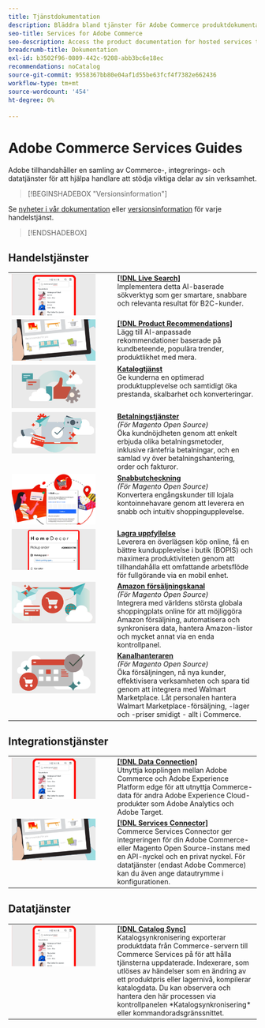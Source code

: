 ```yaml
---
title: Tjänstdokumentation
description: Bläddra bland tjänster för Adobe Commerce produktdokumentation
seo-title: Services for Adobe Commerce
seo-description: Access the product documentation for hosted services that help Adobe Commerce and Magento Open Source merchants support key components of their business.
breadcrumb-title: Dokumentation
exl-id: b3502f96-0809-442c-9208-abb3bc6e18ec
recommendations: noCatalog
source-git-commit: 9558367bb80e04af1d55be63fcf4f7382e662436
workflow-type: tm+mt
source-wordcount: '454'
ht-degree: 0%

---
```


# Adobe Commerce Services Guides

Adobe tillhandahåller en samling av Commerce-, integrerings- och datatjänster för att hjälpa handlare att stödja viktiga delar av sin verksamhet.

>[!BEGINSHADEBOX &quot;Versionsinformation&quot;]

Se [nyheter i vår dokumentation](whats-new.md) eller [versionsinformation](release-notes-all.md) för varje handelstjänst.

>[!ENDSHADEBOX]

## Handelstjänster

<table>
<tr>
  <td valign="top" width="200">
      <img alt="[!DNL Live Search]" src="assets/live-search.png" width="170px"/></td>
   <td valign="top"><a href="https://experienceleague.adobe.com/docs/commerce-merchant-services/live-search/overview.html"><strong>[!DNL Live Search]</strong></a>  
    <div>Implementera detta AI-baserade sökverktyg som ger smartare, snabbare och relevanta resultat för B2C-kunder.</div>
  </td>
   </tr>
<tr>
   <td valign="top" width="200">
       <img alt="[!UICONTROL Product Recommendations]" src="assets/product-recs.png" width="170px"/></td>
   <td valign="top">
   <a href="https://experienceleague.adobe.com/docs/commerce-merchant-services/product-recommendations/overview.html"><strong>[!DNL Product Recommendations]</strong></a>
    <div>Lägg till AI-anpassade rekommendationer baserade på kundbeteende, populära trender, produktlikhet med mera.</div>
  </td>
   </tr>
<tr>
    <td valign="top" width="200px">
       <img alt="Katalogtjänst" src="assets/catalog-service.png" width="170px"></td>
   <td valign="top"><a href="https://experienceleague.adobe.com/docs/commerce-merchant-services/catalog-service/guide-overview.html"> <strong>Katalogtjänst</strong></a> <br>
    <div>Ge kunderna en optimerad produktupplevelse och samtidigt öka prestanda, skalbarhet och konverteringar.</div>
  </td>
   </tr>
<tr>
  <td valign="top" width="200px">
    <img alt="Betalningstjänster" src="assets/payment-services.png" width="170px"/></td>
   <td valign="top"><a href="https://experienceleague.adobe.com/docs/commerce-merchant-services/payment-services/guide-overview.html"><strong>Betalningstjänster</strong></a>  <br><em>(För Magento Open Source)</em>
    <div>Öka kundnöjdheten genom att enkelt erbjuda olika betalningsmetoder, inklusive räntefria betalningar, och en samlad vy över betalningshantering, order och fakturor.</div>
  </td>
    </tr>
<tr>
  <td valign="top" width="200px">
    <img alt="Snabbutcheckning" src="assets/quick-checkout.png" width="170px"/></td>
   <td valign="top"><a href="https://experienceleague.adobe.com/docs/commerce-merchant-services/quick-checkout/overview.html"><strong>Snabbutcheckning</strong></a>  <br><em>(För Magento Open Source)</em>
    <div>Konvertera engångskunder till lojala kontoinnehavare genom att leverera en snabb och intuitiv shoppingupplevelse.</div>
  </td>
    </tr>
<tr>
    <td valign="top" width="200px">
       <img alt="Lagra uppfyllelse" src="assets/store-fulfillment-landing-graphic.png" width="170px"/></td>
   <td valign="top"><a href="https://experienceleague.adobe.com/docs/commerce-merchant-services/store-fulfillment/guide-overview.html"> <strong>Lagra uppfyllelse</strong></a></br>
    <div>Leverera en överlägsen köp online, få en bättre kundupplevelse i butik (BOPIS) och maximera produktiviteten genom att tillhandahålla ett omfattande arbetsflöde för fullgörande via en mobil enhet.</div>
  </td>
   </tr>
<tr>
    <td valign="top" width="200px">
       <img alt="Amazon Sales Channel" src="assets/amazon-channel.png" width="170px"></td>
   <td valign="top"><a href="https://experienceleague.adobe.com/docs/commerce-channels/amazon/guide-overview.html"> <strong>Amazon försäljningskanal</strong></a> <br><em>(För Magento Open Source)</em>
    <div>Integrera med världens största globala shoppingplats online för att möjliggöra Amazon försäljning, automatisera och synkronisera data, hantera Amazon-listor och mycket annat via en enda kontrollpanel.</div>
  </td>
   </tr>
<tr>
    <td valign="top">
       <img alt="[!DNL Channel Manager]" src="assets/channel-manager.png" width="170px"></td>
   <td valign="top"><a href="https://experienceleague.adobe.com/docs/commerce-channels/channel-manager/guide-overview.html"> <strong>Kanalhanteraren</strong></a> <br><em>(För Magento Open Source)</em>
    <div>Öka försäljningen, nå nya kunder, effektivisera verksamheten och spara tid genom att integrera med Walmart Marketplace. Låt personalen hantera Walmart Marketplace-försäljning, -lager och -priser smidigt - allt i Commerce.</div>
  </td>
   </tr>
</table>

## Integrationstjänster

<table>
<tr>
  <td valign="top" width="200">
      <img alt="[!DNL Data Connection]" src="assets/live-search.png" width="170px"/></td>
   <td valign="top"><a href="https://experienceleague.adobe.com/docs/commerce-merchant-services/data-connection/overview.html"><strong>[!DNL Data Connection]</strong></a>  
    <div>Utnyttja kopplingen mellan Adobe Commerce och Adobe Experience Platform edge för att utnyttja Commerce-data för andra Adobe Experience Cloud-produkter som Adobe Analytics och Adobe Target.</div>
  </td>
   </tr>
<tr>
   <td valign="top" width="200">
       <img alt="[!UICONTROL Services Connector]" src="assets/product-recs.png" width="170px"/></td>
   <td valign="top">
   <a href="https://experienceleague.adobe.com/docs/commerce-merchant-services/user-guides/integration-services/saas.html"><strong>[!DNL Services Connector]</strong></a>
    <div>Commerce Services Connector ger integreringen för din Adobe Commerce- eller Magento Open Source-instans med en API-nyckel och en privat nyckel. För datatjänster (endast Adobe Commerce) kan du även ange datautrymme i konfigurationen.</div>
  </td>
   </tr>
</table>

## Datatjänster

<table>
<tr>
   <td valign="top" width="200">
      <img alt="[!DNL Catalog Sync]" src="assets/live-search.png" width="170px"/></td>
   <td valign="top"><a href="https://experienceleague.adobe.com/docs/commerce-merchant-services/user-guides/data-services/catalog-sync.html"><strong>[!DNL Catalog Sync]</strong></a>  
    <div>Katalogsynkronisering exporterar produktdata från Commerce-servern till Commerce Services på för att hålla tjänsterna uppdaterade. Indexerare, som utlöses av händelser som en ändring av ett produktpris eller lagernivå, kompilerar katalogdata. Du kan observera och hantera den här processen via kontrollpanelen *Katalogsynkronisering* eller kommandoradsgränssnittet.</div>
  </td>
</tr>
</table>
